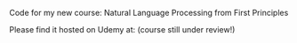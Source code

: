 Code for my new course: Natural Language Processing from First Principles

Please find it hosted on Udemy at: (course still under review!)
